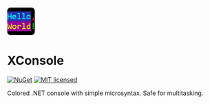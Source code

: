 [![XConsole project](https://raw.githubusercontent.com/chubrik/XConsole/main/icon.png)](#)

# XConsole
[![NuGet](https://img.shields.io/nuget/v/XConsole.svg)](https://www.nuget.org/packages/XConsole/) [![MIT licensed](https://img.shields.io/badge/license-MIT-blue.svg)](https://github.com/chubrik/XConsole/blob/main/LICENSE)

Colored .NET console with simple microsyntax. Safe for multitasking.
